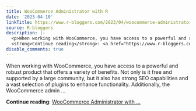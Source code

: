 ```yaml
---
title: WooCommerce Administrator with R
date: '2023-04-10'
linkTitle: https://www.r-bloggers.com/2023/04/woocommerce-administrator-with-r/
source: R-bloggers
description: |-
  <p>When working with WooCommerce, you have access to a powerful and robust product that offers a variety of benefits. Not only is it free and supported by a large community, but it also has strong SEO capabilities and a vast selection of plugins to enhance functionality. Additionally, the WooCommerce admin ...</p>
  <strong>Continue reading</strong>: <a href="https://www.r-bloggers.com/2023/04/woocommerce-administrator-with-r/">WooCommerce Administrator with ...
disable_comments: true
---
```

<p>When working with WooCommerce, you have access to a powerful and robust product that offers a variety of benefits. Not only is it free and supported by a large community, but it also has strong SEO capabilities and a vast selection of plugins to enhance functionality. Additionally, the WooCommerce admin ...</p>
<strong>Continue reading</strong>: <a href="https://www.r-bloggers.com/2023/04/woocommerce-administrator-with-r/">WooCommerce Administrator with ...